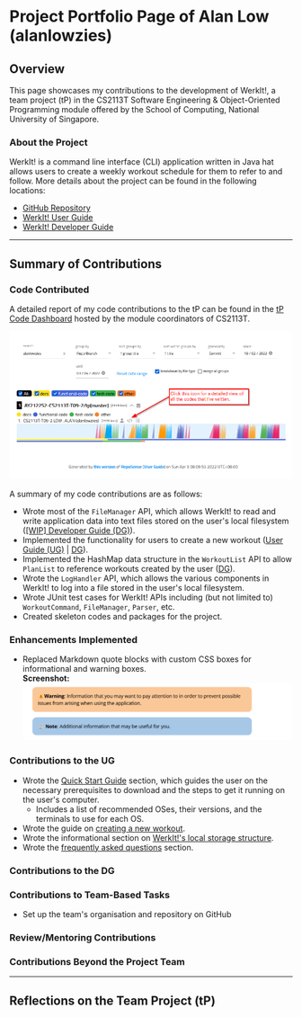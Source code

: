 # Project Portfolio Page of Alan Low (alanlowzies)

## Overview
This page showcases my contributions to the development of WerkIt!, a team project (tP) in the CS2113T 
Software Engineering & Object-Oriented Programming module offered by the School of Computing, National University of 
Singapore.

### About the Project
WerkIt! is a command line interface (CLI) application written in Java hat allows users to create a weekly workout 
schedule for them to refer to and follow. More details about the project can be found in the following locations:
* [GitHub Repository](../../)
* [WerkIt! User Guide](../UserGuide.md)
* [WerkIt! Developer Guide](../DeveloperGuide.md)

---

## Summary of Contributions
### Code Contributed
A detailed report of my code contributions to the tP can be found in the [tP Code Dashboard](https://nus-cs2113-ay2122s2.github.io/tp-dashboard/?search=alanlowzies&breakdown=true) 
hosted by the module coordinators of CS2113T.

![tP Code Dashboard](../images/ppp/alanlowzies/tPCodeDashboard.png)

A summary of my code contributions are as follows:
- Wrote most of the `FileManager` API, which allows WerkIt! to read and write application data
into text files stored on the user's local filesystem 
([[WIP] Developer Guide (DG)]()). 
- Implemented the functionality for users to create a new workout 
([User Guide (UG)](../UserGuide.md#create-a-workout-workout-new) | [DG](../DeveloperGuide.md#create-new-workout)).
- Implemented the HashMap data structure in the `WorkoutList` API to allow `PlanList` to reference
workouts created by the user ([DG](../DeveloperGuide.md#design-considerations-for-creating-a-new-workout)).
- Wrote the `LogHandler` API, which allows the various components in WerkIt! to log into a file
stored in the user's local filesystem.
- Wrote JUnit test cases for WerkIt! APIs including (but not limited to) `WorkoutCommand`, `FileManager`, `Parser`, etc.
- Created skeleton codes and packages for the project.


### Enhancements Implemented
- Replaced Markdown quote blocks with custom CSS boxes for informational and warning boxes.<br/>**Screenshot:**<br/>
![Info and Warning Boxes](../images/ppp/alanlowzies/infoWarningBoxes.png)

### Contributions to the UG
- Wrote the [Quick Start Guide](../UserGuide.md#quick-start-guide) section, which guides the user on the necessary
prerequisites to download and the steps to get it running on the user's computer.
    - Includes a list of recommended OSes, their versions, and the terminals to use for each OS.
- Wrote the guide on [creating a new workout](../UserGuide.md#create-a-workout-workout-new).
- Wrote the informational section on [WerkIt!'s local storage structure](../UserGuide.md#werkits-local-storage-information).
- Wrote the [frequently asked questions](../UserGuide.md#frequently-asked-questions-faq) section.

### Contributions to the DG

### Contributions to Team-Based Tasks
- Set up the team's organisation and repository on GitHub

### Review/Mentoring Contributions

### Contributions Beyond the Project Team

---

## Reflections on the Team Project (tP)
